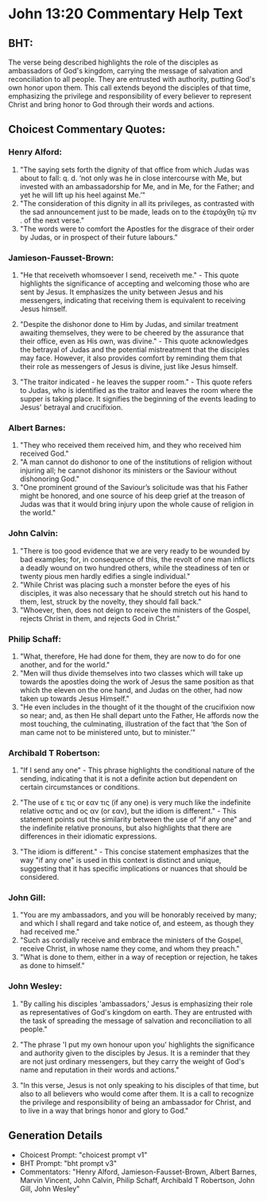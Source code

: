 # John 13:20 Commentary Help Text

## BHT:
The verse being described highlights the role of the disciples as ambassadors of God's kingdom, carrying the message of salvation and reconciliation to all people. They are entrusted with authority, putting God's own honor upon them. This call extends beyond the disciples of that time, emphasizing the privilege and responsibility of every believer to represent Christ and bring honor to God through their words and actions.

## Choicest Commentary Quotes:
### Henry Alford:
1. "The saying sets forth the dignity of that office from which Judas was about to fall: q. d. ‘not only was he in close intercourse with Me, but invested with an ambassadorship for Me, and in Me, for the Father; and yet he will lift up his heel against Me.’" 
2. "The consideration of this dignity in all its privileges, as contrasted with the sad announcement just to be made, leads on to the ἐταράχθη τῷ πν . of the next verse."
3. "The words were to comfort the Apostles for the disgrace of their order by Judas, or in prospect of their future labours."

### Jamieson-Fausset-Brown:
1. "He that receiveth whomsoever I send, receiveth me." - This quote highlights the significance of accepting and welcoming those who are sent by Jesus. It emphasizes the unity between Jesus and his messengers, indicating that receiving them is equivalent to receiving Jesus himself.

2. "Despite the dishonor done to Him by Judas, and similar treatment awaiting themselves, they were to be cheered by the assurance that their office, even as His own, was divine." - This quote acknowledges the betrayal of Judas and the potential mistreatment that the disciples may face. However, it also provides comfort by reminding them that their role as messengers of Jesus is divine, just like Jesus himself.

3. "The traitor indicated - he leaves the supper room." - This quote refers to Judas, who is identified as the traitor and leaves the room where the supper is taking place. It signifies the beginning of the events leading to Jesus' betrayal and crucifixion.

### Albert Barnes:
1. "They who received them received him, and they who received him received God."
2. "A man cannot do dishonor to one of the institutions of religion without injuring all; he cannot dishonor its ministers or the Saviour without dishonoring God."
3. "One prominent ground of the Saviour’s solicitude was that his Father might be honored, and one source of his deep grief at the treason of Judas was that it would bring injury upon the whole cause of religion in the world."

### John Calvin:
1. "There is too good evidence that we are very ready to be wounded by bad examples; for, in consequence of this, the revolt of one man inflicts a deadly wound on two hundred others, while the steadiness of ten or twenty pious men hardly edifies a single individual."
2. "While Christ was placing such a monster before the eyes of his disciples, it was also necessary that he should stretch out his hand to them, lest, struck by the novelty, they should fall back."
3. "Whoever, then, does not deign to receive the ministers of the Gospel, rejects Christ in them, and rejects God in Christ."

### Philip Schaff:
1. "What, therefore, He had done for them, they are now to do for one another, and for the world."
2. "Men will thus divide themselves into two classes which will take up towards the apostles doing the work of Jesus the same position as that which the eleven on the one hand, and Judas on the other, had now taken up towards Jesus Himself."
3. "He even includes in the thought of it the thought of the crucifixion now so near; and, as then He shall depart unto the Father, He affords now the most touching, the culminating, illustration of the fact that ‘the Son of man came not to be ministered unto, but to minister.’"

### Archibald T Robertson:
1. "If I send any one" - This phrase highlights the conditional nature of the sending, indicating that it is not a definite action but dependent on certain circumstances or conditions.

2. "The use of ε τις or εαν τις (if any one) is very much like the indefinite relative οστις and ος αν (or εαν), but the idiom is different." - This statement points out the similarity between the use of "if any one" and the indefinite relative pronouns, but also highlights that there are differences in their idiomatic expressions.

3. "The idiom is different." - This concise statement emphasizes that the way "if any one" is used in this context is distinct and unique, suggesting that it has specific implications or nuances that should be considered.

### John Gill:
1. "You are my ambassadors, and you will be honorably received by many; and which I shall regard and take notice of, and esteem, as though they had received me."
2. "Such as cordially receive and embrace the ministers of the Gospel, receive Christ, in whose name they come, and whom they preach."
3. "What is done to them, either in a way of reception or rejection, he takes as done to himself."

### John Wesley:
1. "By calling his disciples 'ambassadors,' Jesus is emphasizing their role as representatives of God's kingdom on earth. They are entrusted with the task of spreading the message of salvation and reconciliation to all people." 

2. "The phrase 'I put my own honour upon you' highlights the significance and authority given to the disciples by Jesus. It is a reminder that they are not just ordinary messengers, but they carry the weight of God's name and reputation in their words and actions." 

3. "In this verse, Jesus is not only speaking to his disciples of that time, but also to all believers who would come after them. It is a call to recognize the privilege and responsibility of being an ambassador for Christ, and to live in a way that brings honor and glory to God."


## Generation Details
- Choicest Prompt: "choicest prompt v1"
- BHT Prompt: "bht prompt v3"
- Commentators: "Henry Alford, Jamieson-Fausset-Brown, Albert Barnes, Marvin Vincent, John Calvin, Philip Schaff, Archibald T Robertson, John Gill, John Wesley"

